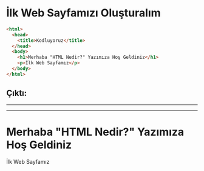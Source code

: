 # İlk Web Sayfamızı Oluşturalım


```html
<html>
  <head>
    <title>Kodluyoruz</title>
  </head>
  <body>
    <h1>Merhaba "HTML Nedir?" Yazımıza Hoş Geldiniz</h1>
    <p>İlk Web Sayfamız</p>
  </body>
</html>

```
## Çıktı:
---
---

<html>
  <head>
    <title>Kodluyoruz</title>
  </head>
  <body>
    <h1>Merhaba "HTML Nedir?" Yazımıza Hoş Geldiniz</h1>
    <p>İlk Web Sayfamız</p>
  </body>
</html>
